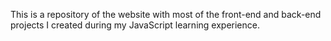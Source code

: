 
This is a repository of the website with most of the front-end and back-end projects I created during my JavaScript learning experience.

